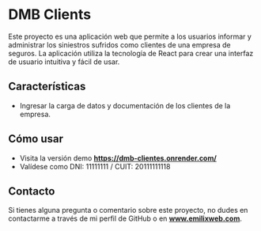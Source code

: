 # DMB Clients

Este proyecto es una aplicación web que permite a los usuarios informar y administrar los siniestros sufridos como clientes de una empresa de seguros. La aplicación utiliza la tecnología de React para crear una interfaz de usuario intuitiva y fácil de usar.

## Características

- Ingresar la carga de datos y documentación de los clientes de la empresa.

## Cómo usar

- Visita la versión demo **https://dmb-clientes.onrender.com/**
- Valídese como DNI: 11111111 / CUIT: 20111111118

## Contacto

Si tienes alguna pregunta o comentario sobre este proyecto, no dudes en contactarme a través de mi perfil de GitHub o en **www.emilixweb.com**.

